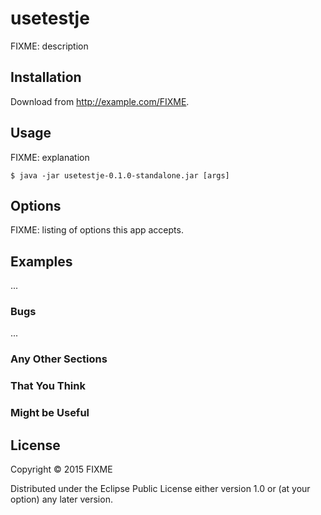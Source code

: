# usetestje

FIXME: description

## Installation

Download from http://example.com/FIXME.

## Usage

FIXME: explanation

    $ java -jar usetestje-0.1.0-standalone.jar [args]

## Options

FIXME: listing of options this app accepts.

## Examples

...

### Bugs

...

### Any Other Sections
### That You Think
### Might be Useful

## License

Copyright © 2015 FIXME

Distributed under the Eclipse Public License either version 1.0 or (at
your option) any later version.
